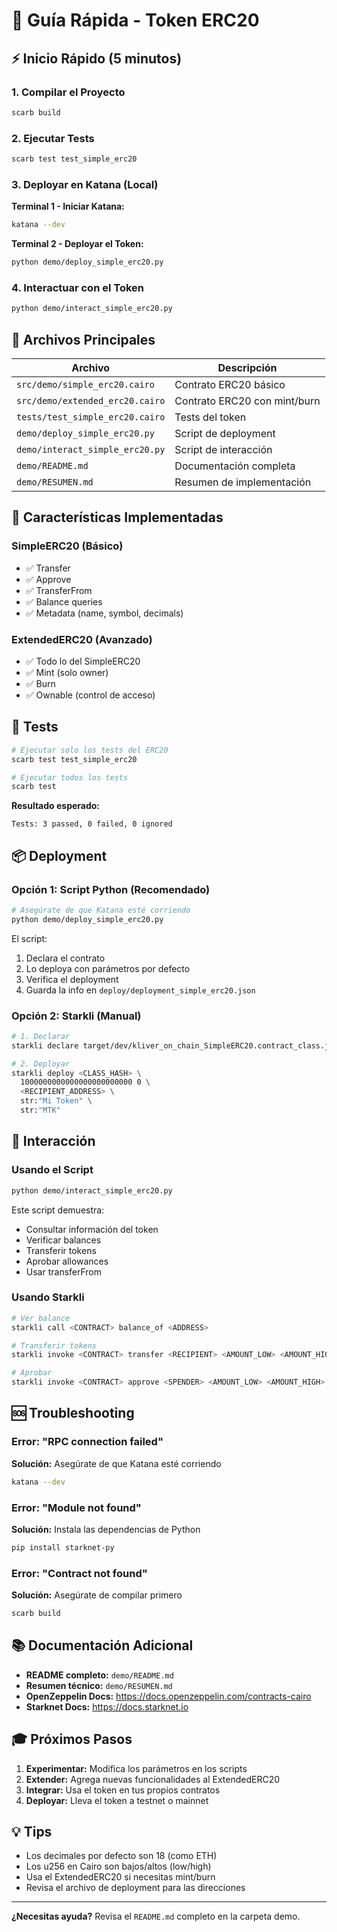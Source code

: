 # 🚀 Guía Rápida - Token ERC20

## ⚡ Inicio Rápido (5 minutos)

### 1. Compilar el Proyecto
```bash
scarb build
```

### 2. Ejecutar Tests
```bash
scarb test test_simple_erc20
```

### 3. Deployar en Katana (Local)

**Terminal 1 - Iniciar Katana:**
```bash
katana --dev
```

**Terminal 2 - Deployar el Token:**
```bash
python demo/deploy_simple_erc20.py
```

### 4. Interactuar con el Token
```bash
python demo/interact_simple_erc20.py
```

## 📝 Archivos Principales

| Archivo | Descripción |
|---------|-------------|
| `src/demo/simple_erc20.cairo` | Contrato ERC20 básico |
| `src/demo/extended_erc20.cairo` | Contrato ERC20 con mint/burn |
| `tests/test_simple_erc20.cairo` | Tests del token |
| `demo/deploy_simple_erc20.py` | Script de deployment |
| `demo/interact_simple_erc20.py` | Script de interacción |
| `demo/README.md` | Documentación completa |
| `demo/RESUMEN.md` | Resumen de implementación |

## 🎯 Características Implementadas

### SimpleERC20 (Básico)
- ✅ Transfer
- ✅ Approve
- ✅ TransferFrom
- ✅ Balance queries
- ✅ Metadata (name, symbol, decimals)

### ExtendedERC20 (Avanzado)
- ✅ Todo lo del SimpleERC20
- ✅ Mint (solo owner)
- ✅ Burn
- ✅ Ownable (control de acceso)

## 🧪 Tests

```bash
# Ejecutar solo los tests del ERC20
scarb test test_simple_erc20

# Ejecutar todos los tests
scarb test
```

**Resultado esperado:**
```
Tests: 3 passed, 0 failed, 0 ignored
```

## 📦 Deployment

### Opción 1: Script Python (Recomendado)
```bash
# Asegúrate de que Katana esté corriendo
python demo/deploy_simple_erc20.py
```

El script:
1. Declara el contrato
2. Lo deploya con parámetros por defecto
3. Verifica el deployment
4. Guarda la info en `deploy/deployment_simple_erc20.json`

### Opción 2: Starkli (Manual)
```bash
# 1. Declarar
starkli declare target/dev/kliver_on_chain_SimpleERC20.contract_class.json

# 2. Deployar
starkli deploy <CLASS_HASH> \
  1000000000000000000000000 0 \
  <RECIPIENT_ADDRESS> \
  str:"Mi Token" \
  str:"MTK"
```

## 🔗 Interacción

### Usando el Script
```bash
python demo/interact_simple_erc20.py
```

Este script demuestra:
- Consultar información del token
- Verificar balances
- Transferir tokens
- Aprobar allowances
- Usar transferFrom

### Usando Starkli
```bash
# Ver balance
starkli call <CONTRACT> balance_of <ADDRESS>

# Transferir tokens
starkli invoke <CONTRACT> transfer <RECIPIENT> <AMOUNT_LOW> <AMOUNT_HIGH>

# Aprobar
starkli invoke <CONTRACT> approve <SPENDER> <AMOUNT_LOW> <AMOUNT_HIGH>
```

## 🆘 Troubleshooting

### Error: "RPC connection failed"
**Solución:** Asegúrate de que Katana esté corriendo
```bash
katana --dev
```

### Error: "Module not found"
**Solución:** Instala las dependencias de Python
```bash
pip install starknet-py
```

### Error: "Contract not found"
**Solución:** Asegúrate de compilar primero
```bash
scarb build
```

## 📚 Documentación Adicional

- **README completo:** `demo/README.md`
- **Resumen técnico:** `demo/RESUMEN.md`
- **OpenZeppelin Docs:** https://docs.openzeppelin.com/contracts-cairo
- **Starknet Docs:** https://docs.starknet.io

## 🎓 Próximos Pasos

1. **Experimentar:** Modifica los parámetros en los scripts
2. **Extender:** Agrega nuevas funcionalidades al ExtendedERC20
3. **Integrar:** Usa el token en tus propios contratos
4. **Deployar:** Lleva el token a testnet o mainnet

## 💡 Tips

- Los decimales por defecto son 18 (como ETH)
- Los u256 en Cairo son bajos/altos (low/high)
- Usa el ExtendedERC20 si necesitas mint/burn
- Revisa el archivo de deployment para las direcciones

---

**¿Necesitas ayuda?** Revisa el `README.md` completo en la carpeta demo.
